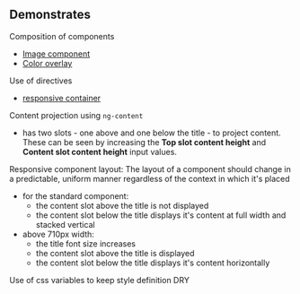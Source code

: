 ## Demonstrates

Composition of components
- [Image component](/components/media/image/image-component)
- [Color overlay](/components/common/overlay/color-overlay)

Use of directives
- [responsive container](/components/layout/responsive-container) 
  
Content projection using `ng-content`
- has two slots - one above and one below the title - to project content. These can be seen by increasing the **Top slot content height** and **Content slot content height** input values.
  
Responsive component layout: The layout of a component should change in a predictable, uniform manner regardless of the context in which it's placed
- for the standard component:
  - the content slot above the title is not displayed
  - the content slot below the title displays it's content at full width and stacked vertical
- above 710px width:
  - the title font size increases
  - the content slot above the title is displayed
  - the content slot below the title displays it's content horizontally

Use of css variables to keep style definition DRY
